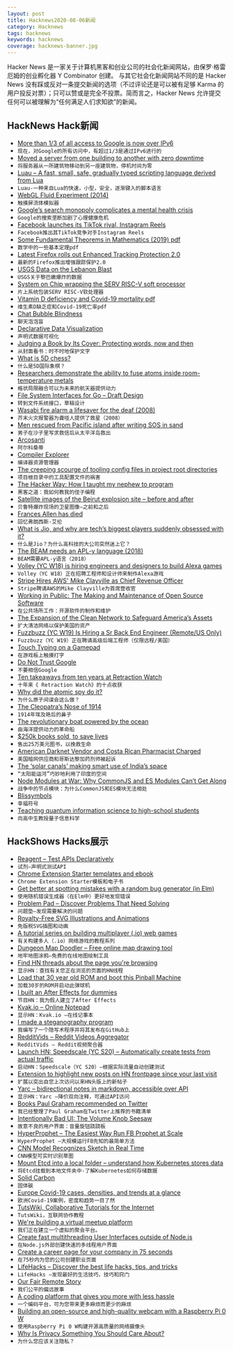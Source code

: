 ```yaml
---
layout: post
title: Hacknews2020-08-06新闻
category: Hacknews
tags: hacknews
keywords: hacknews
coverage: hacknews-banner.jpg
---
```


Hacker News 是一家关于计算机黑客和创业公司的社会化新闻网站，由保罗·格雷厄姆的创业孵化器 Y Combinator 创建。
与其它社会化新闻网站不同的是 Hacker News 没有踩或反对一条提交新闻的选项（不过评论还是可以被有足够 Karma 的用户投反对票）；只可以赞或是完全不投票。简而言之，Hacker News 允许提交任何可以被理解为“任何满足人们求知欲”的新闻。

## HackNews Hack新闻


- [More than 1/3 of all access to Google is now over IPv6](https://www.google.com/intl/en/ipv6/statistics.html#onethird)
- `现在，对Google的所有访问中，有超过1/3是通过IPv6进行的`
- [Moved a server from one building to another with zero downtime](https://www.reddit.com/r/sysadmin/comments/i3xbjb/rant_sorta_physically_moved_a_server_today/)
- `将服务器从一所建筑物移动到另一座建筑物，停机时间为零`
- [Luau – A fast, small, safe, gradually typed scripting language derived from Lua](https://roblox.github.io/luau/)
- `Luau-一种来自Lua的快速，小型，安全，逐渐键入的脚本语言`
- [WebGL Fluid Experiment (2014)](http://haxiomic.github.io/GPU-Fluid-Experiments/html5/?q=Medium)
- `触摸屏流体模拟器`
- [Google’s search monopoly complicates a mental health crisis](https://www.bloombergquint.com/businessweek/google-s-search-monopoly-complicates-a-mental-health-crisis)
- `Google的搜索垄断加剧了心理健康危机`
- [Facebook launches its TikTok rival, Instagram Reels](https://www.axios.com/facebook-launches-its-tiktok-rival-instagram-reels-56460094-88df-4aa5-b6a1-39695c682508.html)
- `Facebook推出其TikTok竞争对手Instagram Reels`
- [Some Fundamental Theorems in Mathematics (2019) pdf](http://people.math.harvard.edu/~knill/graphgeometry/papers/fundamental.pdf)
- `数学中的一些基本定理pdf`
- [Latest Firefox rolls out Enhanced Tracking Protection 2.0](https://blog.mozilla.org/blog/2020/08/04/latest-firefox-rolls-out-enhanced-tracking-protection-2-0-blocking-redirect-trackers-by-default/)
- `最新的Firefox推出增强跟踪保护2.0`
- [USGS Data on the Lebanon Blast](https://earthquake.usgs.gov/earthquakes/eventpage/us6000b9bx/executive)
- `USGS关于黎巴嫩爆炸的数据`
- [System on Chip wrapping the SERV RISC-V soft processor](https://www.rotwang.co.uk/projects/serv.html)
- `片上系统包装SERV RISC-V软处理器`
- [Vitamin D deficiency and Covid-19 mortality pdf](https://borsche.de/res/Vitamin_D_Essentials_EN.pdf)
- `维生素D缺乏症和Covid-19死亡率pdf`
- [Chat Bubble Blindness](https://www.atlistmaps.com/in-good-company/chat-bubble-blindness)
- `聊天泡泡盲`
- [Declarative Data Visualization](http://haifengl.github.io/vegalite.html)
- `声明式数据可视化`
- [Judging a Book by Its Cover: Protecting words, now and then](https://www.laphamsquarterly.org/roundtable/judging-book-its-cover)
- `从封面看书：时不时地保护文字`
- [What is 5D chess?](https://en.chessbase.com/post/what-on-earth-is-5d-chess)
- `什么是5D国际象棋？`
- [Researchers demonstrate the ability to fuse atoms inside room-temperature metals](https://spectrum.ieee.org/energywise/energy/nuclear/nuclear-fusiontokamak-not-included)
- `格状局限融合可以为未来的航天器提供动力`
- [File System Interfaces for Go – Draft Design](https://go.googlesource.com/proposal/+/master/design/draft-iofs.md)
- `转到文件系统接口，草稿设计`
- [Wasabi fire alarm a lifesaver for the deaf (2008)](https://www.reuters.com/article/us-japan-wasabi-idUST29421020080318)
- `芥末火灾报警器为聋哑人提供了救星（2008）`
- [Men rescued from Pacific island after writing SOS in sand](https://apnews.com/1566b3c6a377ee907a0f2e143a5b26c9)
- `男子在沙子里写求救信后从太平洋岛救出`
- [Arcosanti](https://en.wikipedia.org/wiki/Arcosanti)
- `阿尔科桑蒂`
- [Compiler Explorer](https://godbolt.org/)
- `编译器资源管理器`
- [The creeping scourge of tooling config files in project root directories](https://github.com/nodejs/tooling/issues/79)
- `项目根目录中的工具配置文件的祸害`
- [The Hacker Way: How I taught my nephew to program](https://stopa.io/post/246)
- `黑客之道：我如何教我的侄子编程`
- [Satellite images of the Beirut explosion site – before and after](https://cdn.knightlab.com/libs/juxtapose/latest/embed/index.html?uid=59321100-d740-11ea-bf88-a15b6c7adf9a)
- `贝鲁特爆炸现场的卫星图像–之前和之后`
- [Frances Allen has died](https://www.ibm.com/blogs/research/2020/08/remembering-frances-allen/)
- `回忆弗朗西斯·艾伦`
- [What is Jio, and why are tech’s biggest players suddenly obsessed with it?](https://onezero.medium.com/what-is-jio-and-why-are-techs-biggest-players-suddenly-obsessed-with-it-231ea2d407e4)
- `什么是Jio？为什么高科技的大公司突然迷上它？`
- [The BEAM needs an APL-y language (2018)](https://medium.com/@gordonguthrie/the-beam-needs-an-apl-y-language-6c5c998ba6d)
- `BEAM需要APL-y语言（2018）`
- [Volley (YC W18) is hiring engineers and designers to build Alexa games](https://jobs.lever.co/volleythat)
- `Volley（YC W18）正在招聘工程师和设计师来制作Alexa游戏`
- [Stripe Hires AWS' Mike Clayville as Chief Revenue Officer](https://stripe.com/en-au/newsroom/news/mike-clayville)
- `Stripe聘请AWS的Mike Clayville为首席营收官`
- [Working in Public: The Making and Maintenance of Open Source Software](https://www.amazon.com/dp/0578675862/)
- `在公共场所工作：开源软件的制作和维护`
- [The Expansion of the Clean Network to Safeguard America’s Assets](https://www.state.gov/announcing-the-expansion-of-the-clean-network-to-safeguard-americas-assets/)
- `扩大清洁网络以保护美国的资产`
- [Fuzzbuzz (YC W19) Is Hiring a Sr Back End Engineer (Remote/US Only)](https://angel.co/company/fuzzbuzz/jobs/924765-backend-software-engineer)
- `Fuzzbuzz（YC W19）正在聘请高级后端工程师（仅限远程/美国）`
- [Touch Typing on a Gamepad](https://darkshadow.io/2020/07/07/touch-typing-on-a-gamepad.html)
- `在游戏板上触摸打字`
- [Do Not Trust Google](https://lukeboyle.com/blog-posts/2020/08/do-not-trust-google)
- `不要相信Google`
- [Ten takeaways from ten years at Retraction Watch](https://retractionwatch.com/2020/08/03/ten-takeaways-from-ten-years-at-retraction-watch/)
- `十年来《 Retraction Watch》的十点收获`
- [Why did the atomic spy do it?](https://www.nature.com/articles/d41586-020-02279-4)
- `为什么原子间谍会这么做？`
- [The Cleopatra’s Nose of 1914](https://www.laphamsquarterly.org/scandal/cleopatras-nose-1914)
- `1914年埃及艳后的鼻子`
- [The revolutionary boat powered by the ocean](https://www.bbc.com/future/article/20200718-the-revolutionary-electric-boat-powered-by-the-ocean)
- `由海洋提供动力的革命船`
- [$250k books sold, to save lives](https://sive.rs/250k)
- `售出25万美元图书，以挽救生命`
- [American Darknet Vendor and Costa Rican Pharmacist Charged](https://www.justice.gov/opa/pr/american-darknet-vendor-and-costa-rican-pharmacist-charged-narcotics-and-money-laundering)
- `美国暗网供应商和哥斯达黎加药剂师被起诉`
- [The ‘solar canals’ making smart use of India’s space](https://www.bbc.com/future/article/20200803-the-solar-canals-revolutionising-indias-renewable-energy)
- `“太阳能运河”巧妙地利用了印度的空间`
- [Node Modules at War: Why CommonJS and ES Modules Can’t Get Along](https://redfin.engineering/node-modules-at-war-why-commonjs-and-es-modules-cant-get-along-9617135eeca1)
- `战争中的节点模块：为什么CommonJS和ES模块无法相处`
- [Blissymbols](https://en.wikipedia.org/wiki/Blissymbols)
- `幸福符号`
- [Teaching quantum information science to high-school students](https://scirate.com/arxiv/2005.07874)
- `向高中生教授量子信息科学`


## HackShows Hacks展示

- [ Reagent – Test APIs Declaratively](https://github.com/whytheplatypus/reagent)
- `试剂–声明式测试API`
- [ Chrome Extension Starter templates and ebook](https://chromeextensionkit.com/)
- `Chrome Extension Starter模板和电子书`
- [ Get better at spotting mistakes with a random bug generator (in Elm)](https://kickstartcoding.online/learn/articles/introducing-debug-trainer/)
- `使用随机错误生成器（在Elm中）更好地发现错误`
- [ Problem Pad – Discover Problems That Need Solving](item?id=24043982)
- `问题垫–发现需要解决的问题`
- [ Royalty-Free SVG Illustrations and Animations](https://www.pixeltrue.com/free-illustrations)
- `免版税SVG插图和动画`
- [ A tutorial series on building multiplayer (.io) web games](item?id=24043349)
- `有关构建多人（.io）网络游戏的教程系列`
- [ Dungeon Map Doodler – Free online map drawing tool](https://dungeonmapdoodler.com/)
- `地牢地图涂鸦–免费的在线地图绘制工具`
- [ Find HN threads about the page you're browsing](https://github.com/pinoceniccola/what-hn-says-webext)
- `显示HN：查找有关您正在浏览的页面的HN线程`
- [ Load that 30 year old ROM and boot this Pinball Machine](https://playfield.dev/)
- `加载30岁的ROM并启动此弹球机`
- [ I built an After Effects for dummies](https://storycreatorapp.com)
- `节目HN：我为假人建立了After Effects`
- [ Kvak.io – Online Notepad](http://kvak.io/?n=intro)
- `显示HN：Kvak.io –在线记事本`
- [ I made a steganography program](https://github.com/JHurst97/SteganograhyProject.git)
- `我编写了一个隐写术程序并将其发布在GitHub上`
- [ RedditVids – Reddit Videos Aggregator](https://redditvids.com/)
- `RedditVids – Reddit视频聚合器`
- [Launch HN: Speedscale (YC S20) – Automatically create tests from actual traffic](item?id=24060799)
- `启动HN：Speedscale（YC S20）–根据实际流量自动创建测试`
- [ Extension to highlight new posts on HN frontpage since your last visit](https://chrome.google.com/webstore/detail/since/ohflkdcfnnplhoneiekhkoipfaegdmmc)
- `扩展以突出自您上次访问以来HN头版上的新帖子`
- [ Yarc – bidirectional notes in markdown, accessible over API](https://github.com/xeust/yarc)
- `显示HN：Yarc –降价双向注释，可通过API访问`
- [ Books Paul Graham recommended on Twitter](https://www.readthistwice.com/person/paul-graham)
- `我已经整理了Paul Graham在Twitter上推荐的书籍清单`
- [ Intentionally Bad UI: The Volume Knob Seesaw](https://iryanbell.github.io/VolumeNotchUI/NotchedVolume/)
- `故意不良的用户界面：音量旋钮跷跷板`
- [ HyperProphet – The Easiest Way Run FB Prophet at Scale](item?id=24062741)
- `HyperProphet –大规模运行FB先知的最简单方法`
- [ CNN Model Recognizes Sketch in Real Time](https://www.gradio.app/hub/hub-sketch-recognition)
- `CNN模型可实时识别草图`
- [ Mount Etcd into a local folder – understand how Kubernetes stores data](https://github.com/polyrabbit/etcdfs)
- `将Etcd挂载到本地文件夹中-了解Kubernetes如何存储数据`
- [ Solid Carbon](https://www.solidcarbon.ca/)
- `固体碳`
- [ Europe Covid-19 cases, densities, and trends at a glance](https://europecorona.com/)
- `欧洲Covid-19案例，密度和趋势一目了然`
- [ TutsWiki, Collaborative Tutorials for the Internet](https://tutswiki.com/)
- `TutsWiki，互联网协作教程`
- [ We're building a virtual meetup platform](https://app.venu.tv)
- `我们正在建立一个虚拟的聚会平台。`
- [ Create fast multithreading User Interfaces outside of Node.js](https://medium.com/@tobiasuhlig/create-blazing-fast-multithreading-user-interfaces-outside-of-nodejs-c4199b0023ec)
- `在Node.js外部创建快速的多线程用户界面`
- [ Create a career page for your company in 75 seconds](https://param.ai/)
- `在75秒内为您的公司创建职业页面`
- [ LifeHacks – Discover the best life hacks, tips, and tricks](https://lifehacks.tips/)
- `LifeHacks –发现最好的生活技巧，技巧和窍门`
- [ Our Fair Remote Story](https://medium.com/@fairremote/the-fair-remote-story-89b383dde0dc)
- `我们公平的偏远故事`
- [ A coding platform that gives you more with less hassle](https://domecode.com/about/)
- `一个编码平台，可为您带来更多麻烦而更少的麻烦`
- [ Building an open-source and high-quality webcam with a Raspberry Pi 0 W](http://www.tnhh.net/posts/show-me-webcam.html)
- `使用Raspberry Pi 0 W构建开源高质量的网络摄像头`
- [ Why Is Privacy Something You Should Care About?](https://medium.com/@officialTcloud/why-is-privacy-something-you-should-care-about-1e2d46abfea)
- `为什么您应该关注隐私？`


